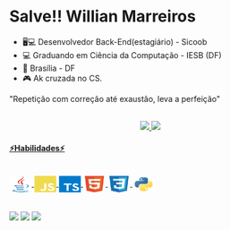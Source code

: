 # Salve!! Willian Marreiros

- 🖥💻 Desenvolvedor Back-End(estagiário) - Sicoob 
- 💻 Graduando em Ciência da Computação - IESB (DF)
- 📍 Brasília - DF
- 🎮 Ak cruzada no CS.

 "Repetição com correção até exaustão, leva a perfeição" </br></br>
 
 
 <div align="center">
  <a href="https://github.com/WillianMSantos">
  <img height="180em" src="https://github-readme-stats.vercel.app/api?username=WillianMSantos&show_icons=true&theme=dracula&include_all_commits=true&count_private=true"/>
  <img height="180em" src="https://github-readme-stats.vercel.app/api/top-langs/?username=WillianMSantos&layout=compact&langs_count=7&theme=dracula"/>
</div>
 
 #### ⚡Habilidades⚡
 
 <div style="display: inline_block"><br>
  <img align="center" alt="Will-java" height="30" width="40" src="https://raw.githubusercontent.com/devicons/devicon/master/icons/java/java-original.svg">
  <img align="center" alt="Will-Js" height="30" width="40" src="https://raw.githubusercontent.com/devicons/devicon/master/icons/javascript/javascript-plain.svg">
  <img align="center" alt="Will-Ts" height="30" width="40" src="https://raw.githubusercontent.com/devicons/devicon/master/icons/typescript/typescript-plain.svg">
  <img align="center" alt="Will-HTML" height="30" width="40" src="https://raw.githubusercontent.com/devicons/devicon/master/icons/html5/html5-original.svg">
  <img align="center" alt="Will-CSS" height="30" width="40" src="https://raw.githubusercontent.com/devicons/devicon/master/icons/css3/css3-original.svg">
  <img align="center" alt="Will-Python" height="30" width="40" src="https://raw.githubusercontent.com/devicons/devicon/master/icons/python/python-original.svg">
  
</div>

 <br>
 <br>
 
 <div> 
  <a href="https://instagram.com/will_marreiros" target="_blank"><img src="https://img.shields.io/badge/-Instagram-%23E4405F?style=for-the-badge&logo=instagram&logoColor=white" target="_blank"></a>
  <a href = "mailto:william.marreiros@gmail.com"><img src="https://img.shields.io/badge/-Gmail-%23333?style=for-the-badge&logo=gmail&logoColor=white" target="_blank"></a>
  <a href="https://www.linkedin.com/in/willian-marreiros-b9b923178" target="_blank"><img src="https://img.shields.io/badge/-LinkedIn-%230077B5?style=for-the-badge&logo=linkedin&logoColor=white" target="_blank"></a> 
  
</div>
